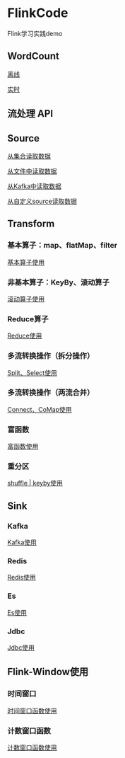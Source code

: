 # FlinkCode

Flink学习实践demo

## WordCount

[离线](https://github.com/Swenchao/FlinkCode/blob/main/src/main/java/com/swenchao/wc/WordCount.java)

[实时](https://github.com/Swenchao/FlinkCode/blob/main/src/main/java/com/swenchao/wc/StreamWordCount.java)

## 流处理 API

## Source

[从集合读取数据](https://github.com/Swenchao/FlinkCode/blob/main/src/main/java/com/swenchao/apitest/source/SourceTest1_Collection.java)

[从文件中读取数据](https://github.com/Swenchao/FlinkCode/blob/main/src/main/java/com/swenchao/apitest/source/SourceTest2_File.java)

[从Kafka中读取数据](https://github.com/Swenchao/FlinkCode/blob/main/src/main/java/com/swenchao/apitest/source/SourceTest3_Kafka.java)

[从自定义source读取数据](https://github.com/Swenchao/FlinkCode/blob/main/src/main/java/com/swenchao/apitest/source/SourceTest4_UDF.java)

## Transform

### 基本算子：map、flatMap、filter

[基本算子使用](https://github.com/Swenchao/FlinkCode/blob/main/src/main/java/com/swenchao/apitest/transform/TransformTest1_Base.java)

### 非基本算子：KeyBy、滚动算子

[滚动算子使用](https://github.com/Swenchao/FlinkCode/blob/main/src/main/java/com/swenchao/apitest/transform/TransformTest2_RollingAggregation.java)

### Reduce算子

[Reduce使用](https://github.com/Swenchao/FlinkCode/blob/main/src/main/java/com/swenchao/apitest/transform/TransformTest3_Reduce.java)

### 多流转换操作（拆分操作）

[Split、Select使用](https://github.com/Swenchao/FlinkCode/blob/main/src/main/java/com/swenchao/apitest/transform/TransformTest4_MultipleStreams.java)

### 多流转换操作（两流合并）

[Connect、CoMap使用](https://github.com/Swenchao/FlinkCode/blob/main/src/main/java/com/swenchao/apitest/transform/TransformTest4_MultipleStreams_Connect.java)

### 富函数

[富函数使用](https://github.com/Swenchao/FlinkCode/blob/main/src/main/java/com/swenchao/apitest/transform/TransformTest5_RichFunction.java)

### 重分区

[shuffle | keyby使用](https://github.com/Swenchao/FlinkCode/blob/main/src/main/java/com/swenchao/apitest/transform/TransformTest6_Partitiom.java)

## Sink

### Kafka

[Kafka使用](https://github.com/Swenchao/FlinkCode/blob/main/src/main/java/com/swenchao/apitest/sink/SinkTest1_Kafka.java)

### Redis

[Redis使用](https://github.com/Swenchao/FlinkCode/blob/main/src/main/java/com/swenchao/apitest/sink/SinkTest2_Redis.java)

### Es

[Es使用](https://github.com/Swenchao/FlinkCode/blob/main/src/main/java/com/swenchao/apitest/sink/SinkTest3_ElasticSearch.java)

### Jdbc

[Jdbc使用](https://github.com/Swenchao/FlinkCode/blob/main/src/main/java/com/swenchao/apitest/sink/SinkTest4_Jdbc.java)

## Flink-Window使用

### 时间窗口

[时间窗口函数使用](https://github.com/Swenchao/FlinkCode/blob/main/src/main/java/com/swenchao/apitest/window/WindowTest1_TimeWindow.java)

### 计数窗口函数

[计数窗口函数使用]()
